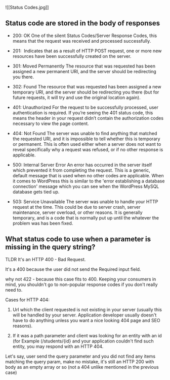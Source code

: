 ![[Status Codes.jpg]]

## Status code are stored in the body of responses  

-   200: OK One of the silent Status Codes/Server Response Codes, this means that the request was received and processed successfully. 
    
-   201:  Indicates that as a result of HTTP POST request, one or more new resources have been successfully created on the server. 
    
-   301: Moved Permanently The resource that was requested has been assigned a new permanent URI, and the server should be redirecting you there. 
    
-   302: Found The resource that was requested has been assigned a new temporary URI, and the server should be redirecting you there (but for future requests, it will try and use the original location again). 
    
-   401: Unauthorized For the request to be successfully processed, user authentication is required. If you’re seeing the 401 status code, this means the header in your request didn’t contain the authorization codes necessary to view the page content. 
    
-   404: Not Found The server was unable to find anything that matched the requested URI, and it is impossible to tell whether this is temporary or permanent. This is often used either when a server does not want to reveal specifically why a request was refused, or if no other response is applicable. 
    
-   500: Internal Server Error An error has occurred in the server itself which prevented it from completing the request. This is a generic, default message that is used when no other codes are applicable. When it comes to WordPress this is similar to the 'error establishing a database connection' message which you can see when the WordPress MySQL database gets tied up. 
    
-   503: Service Unavailable The server was unable to handle your HTTP request at the time. This could be due to server crash, server maintenance, server overload, or other reasons. It is generally temporary, and is a code that is normally put up until the whatever the problem was has been fixed.





## What status code to use when a parameter is missing in the query string? 

TLDR It's an HTTP 400 - Bad Request. 

It's a 400 because the user did not send the Required input field. 

why not 422 - because this case fits to 400. Keeping your consumers in mind, you shouldn't go to non-popular response codes if you don't really need to. 

Cases for HTTP 404: 

1) Url which the client requested is not existing in your server (usually this will be handled by your server. Application developer usually doesn't have to do anything unless you want a nice looking 404 page and SEO reasons). 

2) If it was a path parameter and client was looking for an entity with an id (for Example (/students/{id} and your application couldn't find such entity, you may respond with an HTTP 404. 

Let's say, user send the query parameter and you did not find any items matching the query param, make no mistake, it's still an HTTP 200 with body as an empty array or so (not a 404 unlike mentioned in the previous case)